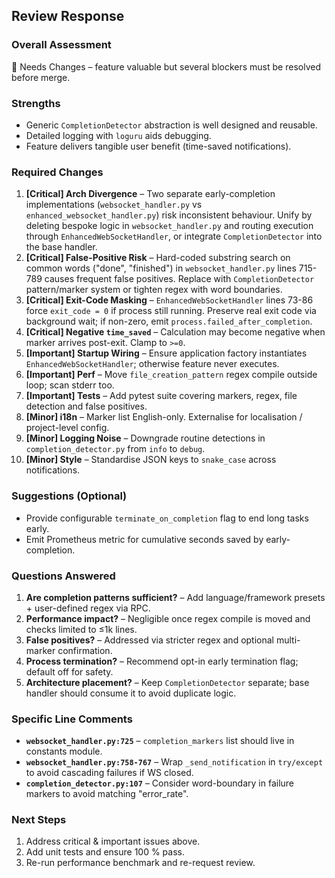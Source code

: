 ## Review Response

### Overall Assessment
🔧 Needs Changes – feature valuable but several blockers must be resolved before merge.

### Strengths
- Generic `CompletionDetector` abstraction is well designed and reusable.
- Detailed logging with `loguru` aids debugging.
- Feature delivers tangible user benefit (time-saved notifications).

### Required Changes
1. **[Critical] Arch Divergence** – Two separate early-completion implementations (`websocket_handler.py` vs `enhanced_websocket_handler.py`) risk inconsistent behaviour. Unify by deleting bespoke logic in `websocket_handler.py` and routing execution through `EnhancedWebSocketHandler`, or integrate `CompletionDetector` into the base handler.
2. **[Critical] False-Positive Risk** – Hard-coded substring search on common words ("done", "finished") in `websocket_handler.py` lines 715-789 causes frequent false positives. Replace with `CompletionDetector` pattern/marker system or tighten regex with word boundaries.
3. **[Critical] Exit-Code Masking** – `EnhancedWebSocketHandler` lines 73-86 force `exit_code = 0` if process still running. Preserve real exit code via background wait; if non-zero, emit `process.failed_after_completion`.
4. **[Critical] Negative `time_saved`** – Calculation may become negative when marker arrives post-exit. Clamp to `>=0`.
5. **[Important] Startup Wiring** – Ensure application factory instantiates `EnhancedWebSocketHandler`; otherwise feature never executes.
6. **[Important] Perf** – Move `file_creation_pattern` regex compile outside loop; scan stderr too.
7. **[Important] Tests** – Add pytest suite covering markers, regex, file detection and false positives.
8. **[Minor] i18n** – Marker list English-only. Externalise for localisation / project-level config.
9. **[Minor] Logging Noise** – Downgrade routine detections in `completion_detector.py` from `info` to `debug`.
10. **[Minor] Style** – Standardise JSON keys to `snake_case` across notifications.

### Suggestions (Optional)
- Provide configurable `terminate_on_completion` flag to end long tasks early.
- Emit Prometheus metric for cumulative seconds saved by early-completion.

### Questions Answered
1. **Are completion patterns sufficient?** – Add language/framework presets + user-defined regex via RPC.
2. **Performance impact?** – Negligible once regex compile is moved and checks limited to ≤1k lines.
3. **False positives?** – Addressed via stricter regex and optional multi-marker confirmation.
4. **Process termination?** – Recommend opt-in early termination flag; default off for safety.
5. **Architecture placement?** – Keep `CompletionDetector` separate; base handler should consume it to avoid duplicate logic.

### Specific Line Comments
- **`websocket_handler.py:725`** – `completion_markers` list should live in constants module.
- **`websocket_handler.py:758-767`** – Wrap `_send_notification` in `try/except` to avoid cascading failures if WS closed.
- **`completion_detector.py:107`** – Consider word-boundary in failure markers to avoid matching "error_rate".

### Next Steps
1. Address critical & important issues above.
2. Add unit tests and ensure 100 % pass.
3. Re-run performance benchmark and re-request review.
